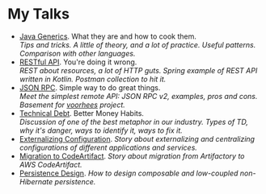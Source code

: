 # My Talks

* [Java Generics](https://github.com/dantonyuk/java-generics-presentation).
  What they are and how to cook them.\
  _Tips and tricks. A little of theory, and a lot of practice. Useful patterns.
  Comparison with other languages._
* [RESTful API](https://github.com/dantonyuk/rest-api-presentation).
  You're doing it wrong.\
  _REST about resources, a lot of HTTP guts. Spring example of REST API written
  in Kotlin. Postman collection to hit it._
* [JSON RPC](https://github.com/dantonyuk/jsonrpc-api-presentation).
  Simple way to do great things.\
  _Meet the simplest remote API: JSON RPC v2, examples, pros and cons. Basement
  for [voorhees](https://github.com/dantonyuk/voorhees) project._
* [Technical Debt](https://github.com/dantonyuk/technical-debt-presentation).
  Better Money Habits.\
  _Discussion of one of the best metaphor in our industry. Types of TD, why it's
  danger, ways to identify it, ways to fix it._
* [Externalizing Configuration](doc/Externalizing-Configuration.pptx).
  _Story about externalizing and centralizing configurations of
  different applications and services._
* [Migration to CodeArtifact](doc/CodeArtifact-Migration.pptx).
  _Story about migration from Artifactory to AWS CodeArtifact._
* [Persistence Design](doc/PersistenceDesign.pptx).
  _How to design composable and low-coupled non-Hibernate persistence._
